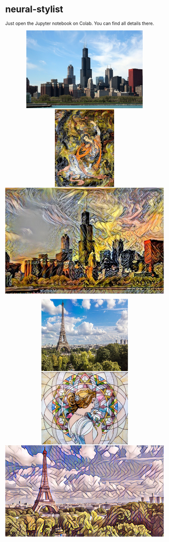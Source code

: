 # neural-stylist

Just open the Jupyter notebook on Colab. You can find all details there.

<p align = 'center'>
<img src = 'app/stylist/images/content/chicago.jpg' height = '246px'>
<img src = 'app/stylist/images/style/7-faces.jpg' height = '246px'>
<a href = 'app/stylist/images/output/chicago.jpg'><img src = 'app/stylist/output/chicago.jpg' width = '560px'></a>
</p>
<p align = 'center'>
<img src = 'app/stylist/images/content/paris.jpg' width = '275px' height='228'>
<img src = 'app/stylist/images/style/mosaic.jpg' width = '275px'>
<a href = 'app/stylist/images/output/paris.jpg'><img src = 'app/stylist/output/paris.jpg' width = '560px'></a>
</p>
